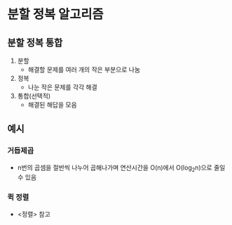# 분할 정복 알고리즘

## 분할 정복 통합

1. 분할
   - 해결할 문제를 여러 개의 작은 부분으로 나눔
2. 정복
   - 나눈 작은 문제를 각각 해결
3. 통합(선택적)
   - 해결된 해답을 모음



## 예시

### 거듭제곱

- n번의 곱셈을 절반씩 나누어 곱해나가며 연산시간을 O(n)에서 O(log<sub>2</sub>n)으로 줄일 수 있음

### 퀵 정렬

- <정렬> 참고